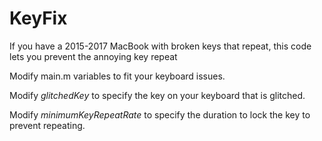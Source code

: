 # KeyFix
If you have a 2015-2017 MacBook with broken keys that repeat, this code lets you prevent the annoying key repeat

Modify main.m variables to fit your keyboard issues.

Modify *glitchedKey* to specify the key on your keyboard that is glitched.

Modify *minimumKeyRepeatRate* to specify the duration to lock the key to prevent repeating.
